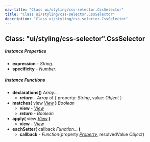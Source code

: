```yaml
---
nav-title: "Class ui/styling/css-selector.CssSelector"
title: "Class ui/styling/css-selector.CssSelector"
description: "Class ui/styling/css-selector.CssSelector"
---
```

## Class: "ui/styling/css-selector".CssSelector

##### Instance Properties
 - **expression** - _String_.
 - **specificity** - _Number_.

##### Instance Functions
 - **declarations()** _Array_...
   - _**return**_ - _Array_ of { property: _String_, value: _Object_ }
 - **matches(** view [_View_](../../../ui/core/view/View.md) **)** _Boolean_
   - **view** - [_View_](../../../ui/core/view/View.md)
   - _**return**_ - _Boolean_
 - **apply(** view [_View_](../../../ui/core/view/View.md) **)**
   - **view** - [_View_](../../../ui/core/view/View.md)
 - **eachSetter(** callback _Function_... **)**
   - **callback** - _Function_(property [_Property_](../../../ui/styling/style-property/Property.md), resolvedValue _Object_)